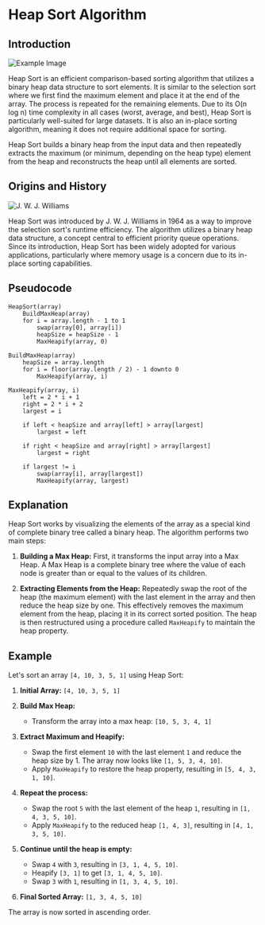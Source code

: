 # Heap Sort Algorithm

## Introduction

![Example Image](https://media.geeksforgeeks.org/wp-content/uploads/20230530092705/2-(1).webp)

Heap Sort is an efficient comparison-based sorting algorithm that utilizes a binary heap data structure to sort elements. It is similar to the selection sort where we first find the maximum element and place it at the end of the array. The process is repeated for the remaining elements. Due to its O(n log n) time complexity in all cases (worst, average, and best), Heap Sort is particularly well-suited for large datasets. It is also an in-place sorting algorithm, meaning it does not require additional space for sorting.

Heap Sort builds a binary heap from the input data and then repeatedly extracts the maximum (or minimum, depending on the heap type) element from the heap and reconstructs the heap until all elements are sorted.

## Origins and History

![J. W. J. Williams](https://cdn-otf-cas.prfct.cc/dfs1/eyJ3IjozMDAsImQiOjcyLCJtIjoiSlBHIiwidXJsIjoiaHR0cHM6XC9cL2FkYXMtb3JlZ29uLWNhcy1vYml0cy5zMy5hbWF6b25hd3MuY29tXC9waG90b3NcL2NyZWF0ZV9zdG9yeVwvNWIzYzIzNWYwNGVkNVwvYTc0NDU3YjM0ZTczNzQyOWFiOWNhNzk2YTkyNS5qcGcifQ==)

Heap Sort was introduced by J. W. J. Williams in 1964 as a way to improve the selection sort's runtime efficiency. The algorithm utilizes a binary heap data structure, a concept central to efficient priority queue operations. Since its introduction, Heap Sort has been widely adopted for various applications, particularly where memory usage is a concern due to its in-place sorting capabilities.

## Pseudocode

```plaintext
HeapSort(array)
    BuildMaxHeap(array)
    for i = array.length - 1 to 1
        swap(array[0], array[i])
        heapSize = heapSize - 1
        MaxHeapify(array, 0)

BuildMaxHeap(array)
    heapSize = array.length
    for i = floor(array.length / 2) - 1 downto 0
        MaxHeapify(array, i)

MaxHeapify(array, i)
    left = 2 * i + 1
    right = 2 * i + 2
    largest = i

    if left < heapSize and array[left] > array[largest]
        largest = left

    if right < heapSize and array[right] > array[largest]
        largest = right

    if largest != i
        swap(array[i], array[largest])
        MaxHeapify(array, largest)
```

## Explanation

Heap Sort works by visualizing the elements of the array as a special kind of complete binary tree called a binary heap. The algorithm performs two main steps:

1. **Building a Max Heap:** First, it transforms the input array into a Max Heap. A Max Heap is a complete binary tree where the value of each node is greater than or equal to the values of its children.

2. **Extracting Elements from the Heap:** Repeatedly swap the root of the heap (the maximum element) with the last element in the array and then reduce the heap size by one. This effectively removes the maximum element from the heap, placing it in its correct sorted position. The heap is then restructured using a procedure called `MaxHeapify` to maintain the heap property.

## Example

Let's sort an array `[4, 10, 3, 5, 1]` using Heap Sort:

1. **Initial Array:** `[4, 10, 3, 5, 1]`

2. **Build Max Heap:**
   - Transform the array into a max heap: `[10, 5, 3, 4, 1]`

3. **Extract Maximum and Heapify:**
   - Swap the first element `10` with the last element `1` and reduce the heap size by 1. The array now looks like `[1, 5, 3, 4, 10]`.
   - Apply `MaxHeapify` to restore the heap property, resulting in `[5, 4, 3, 1, 10]`.

4. **Repeat the process:**
   - Swap the root `5` with the last element of the heap `1`, resulting in `[1, 4, 3, 5, 10]`.
   - Apply `MaxHeapify` to the reduced heap `[1, 4, 3]`, resulting in `[4, 1, 3, 5, 10]`.

5. **Continue until the heap is empty:**
   - Swap `4` with `3`, resulting in `[3, 1, 4, 5, 10]`.
   - Heapify `[3, 1]` to get `[3, 1, 4, 5, 10]`.
   - Swap `3` with `1`, resulting in `[1, 3, 4, 5, 10]`.

6. **Final Sorted Array:** `[1, 3, 4, 5, 10]`

The array is now sorted in ascending order.
